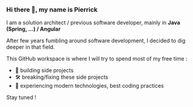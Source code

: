 ### Hi there 👋, my name is Pierrick

I am a solution architect / previous software developer, mainly in __Java (Spring, ...) / Angular__

After few years fumbling around software development, I decided to dig deeper in that field.

This GitHub workspace is where I will try to spend most of my free time :

- :truck: building side projects
- :hammer_and_wrench: breaking/fixing these side projects
- :star2:	experiencing modern technologies, best coding practices

Stay tuned !

